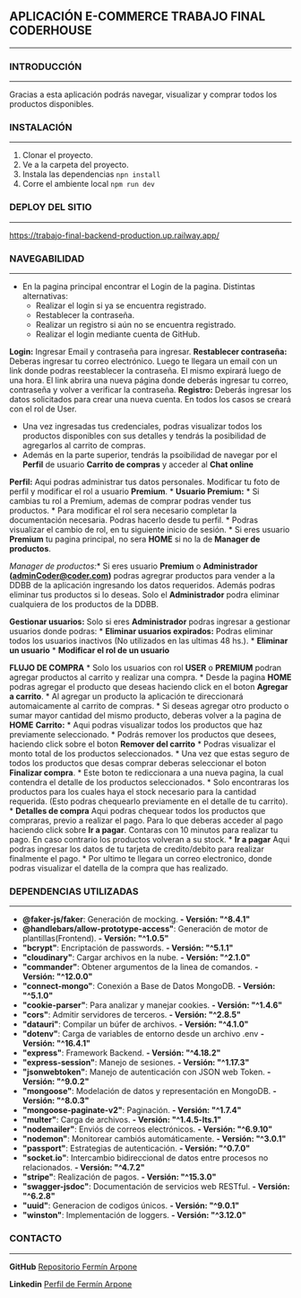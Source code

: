 ## APLICACIÓN E-COMMERCE TRABAJO FINAL CODERHOUSE
---

### INTRODUCCIÓN 
---
Gracias a esta aplicación podrás navegar, visualizar y comprar todos los productos disponibles.


### INSTALACIÓN 
---
1. Clonar el proyecto.
1. Ve a la carpeta del proyecto.
1. Instala las dependencias `npn install`
1. Corre el ambiente local `npm run dev`


### DEPLOY DEL SITIO
---
https://trabajo-final-backend-production.up.railway.app/


### NAVEGABILIDAD
---
* En la pagina principal encontrar el Login de la pagina. Distintas alternativas:
    * Realizar el login si ya se encuentra registrado.
    * Restablecer la contraseña.
    * Realizar un registro si aún no se encuentra registrado.
    * Realizar el login mediante cuenta de GitHub.

**Login:** Ingresar Email y contraseña para ingresar.
**Restablecer contraseña:** Deberas ingresar tu correo electrónico. Luego te llegara un email con un link donde podras reestablecer la contraseña. El mismo expirará luego de una hora. El link abrira una nueva página donde deberás ingresar tu correo, contraseña y volver a verificar la contraseña.
**Registro:** Deberás ingresar los datos solicitados para crear una nueva cuenta. En todos los casos se creará con el rol de User.

* Una vez ingresadas tus credenciales, podras visualizar todos los productos disponibles con sus detalles y tendrás la posibilidad de agregarlos al carrito de compras.
* Además en la parte superior, tendrás la psoibilidad de navegar por el **Perfil** de usuario **Carrito de compras** y acceder al **Chat online**

**Perfil:** Aqui podras administrar tus datos personales. Modificar tu foto de perfil y modificar el rol a usuario **Premium**.
    * **Usuario Premium:** 
        * Si cambias tu rol a Premium, ademas de comprar podras vender tus productos. 
        * Para modificar el rol sera necesario completar la documentación necesaria. Podras hacerlo desde tu perfil.
        * Podras visualizar el cambio de rol, en tu siguiente inicio de sesión.
        * Si eres usuario **Premium** tu pagina principal, no sera **HOME** si no la de **Manager de productos**.

**Manager de productos*:** Si eres usuario **Premium** o **Administrador (adminCoder@coder.com)** podras agregrar productos para vender a la DDBB de la aplicación ingresando los datos requeridos.
Además podras eliminar tus productos si lo deseas. Solo el **Administrador** podra eliminar cualquiera de los productos de la DDBB.

**Gestionar usuarios:** Solo si eres **Administrador** podras ingresar a gestionar usuarios donde podras:
    * **Eliminar usuarios expirados:** Podras eliminar todos los usuarios inactivos (No utilizados en las ultimas 48 hs.).
    * **Eliminar un usuario**
    * **Modificar el rol de un usuario** 

**FLUJO DE COMPRA**
    * Solo los usuarios con rol **USER** o **PREMIUM** podran agregar productos al carrito y realizar una compra.
    * Desde la pagina **HOME** podras agregar el producto que deseas haciendo click en el boton **Agregar a carrito**.
    * Al agregar un producto la aplicación te direccionará automaicamente al carrito de compras.
    * Si deseas agregar otro producto o sumar mayor cantidad del mismo producto, deberas volver a la pagina de **HOME**
**Carrito:** 
    * Aqui podras visualizar todos los productos que haz previamente seleccionado.
    * Podrás remover los productos que desees, haciendo click sobre el boton **Remover del carrito**
    * Podras visualizar el monto total de los productos seleccionados.
    * Una vez que estas seguro de todos los productos que desas comprar deberas seleccionar el boton **Finalizar compra**.
        * Este boton te rediccionara a una nueva pagina, la cual contendra el detalle de los productos seleccionados.
        * Solo encontraras los productos para los cuales haya el stock necesario para la cantidad requerida. (Esto podras chequearlo previamente en el detalle de tu carrito).
    * **Detalles de compra** Aqui podras chequear todos los productos que compraras, previo a realizar el pago. Para lo que deberas acceder al pago haciendo click sobre **Ir a pagar**. Contaras con 10 minutos para realizar tu pago. En caso contrario los productos volveran a su stock.
    * **Ir a pagar** Aqui podras ingresar los datos de tu tarjeta de credito/debito para realizar finalmente el pago.
    * Por ultimo te llegara un correo electronico, donde podras visualizar el datella de la compra que has realizado.



### DEPENDENCIAS UTILIZADAS
---
* **@faker-js/faker**: Generación de mocking. **- Versión: "^8.4.1"**
* **@handlebars/allow-prototype-access"**: Generación de motor de plantillas(Frontend). **- Versión: "^1.0.5"**
* **"bcrypt"**: Encriptación de passwords. **- Versión: "^5.1.1"**
* **"cloudinary"**: Cargar archivos en la nube. **- Versión: "^2.1.0"**
* **"commander"**: Obtener argumentos de la linea de comandos. **- Versión: "^12.0.0"**
* **"connect-mongo"**: Conexión a Base de Datos MongoDB. **- Versión: "^5.1.0"**
* **"cookie-parser"**: Para analizar y manejar cookies. **- Versión: "^1.4.6"**
* **"cors"**: Admitir servidores de terceros. **- Versión: "^2.8.5"**
* **"datauri"**: Compilar un búfer de archivos. **- Versión: "^4.1.0"**
* **"dotenv"**: Carga de variables de entorno desde un archivo .env **- Versión: "^16.4.1"**
* **"express"**: Framework Backend. **- Versión: "^4.18.2"**
* **"express-session"**: Manejo de sesiones. **- Versión: "^1.17.3"**
* **"jsonwebtoken"**: Manejo de autenticación con JSON web Token. **- Versión: "^9.0.2"**
* **"mongoose"**: Modelación de datos y representación en MongoDB. **- Versión: "^8.0.3"**
* **"mongoose-paginate-v2"**: Paginación. **- Versión: "^1.7.4"**
* **"multer"**: Carga de archivos. **- Versión: "^1.4.5-lts.1"**
* **"nodemailer"**: Enviós de correos electrónicos. **- Versión: "^6.9.10"**
* **"nodemon"**: Monitorear cambiós automáticamente. **- Versión: "^3.0.1"**
* **"passport"**: Estrategias de autenticación. **- Versión: "^0.7.0"**
* **"socket.io"**: Intercambio bidireccional de datos entre procesos no relacionados. **- Versión: "^4.7.2"**
* **"stripe"**: Realización de pagos. **- Versión: "^15.3.0"**
* **"swagger-jsdoc"**: Documentación de servicios web RESTful. **- Versión: "^6.2.8"**
* **"uuid"**: Generacion de codigos únicos. **- Versión: "^9.0.1"**
* **"winston"**: Implementación de loggers. **- Versión: "^3.12.0"**



### CONTACTO
---
**GitHub** [Repositorio Fermín Arpone](https://github.com/ferminarpone)

**Linkedin** [Perfil de Fermín Arpone](https://www.linkedin.com/in/fermin-arpone-4365a3207/)